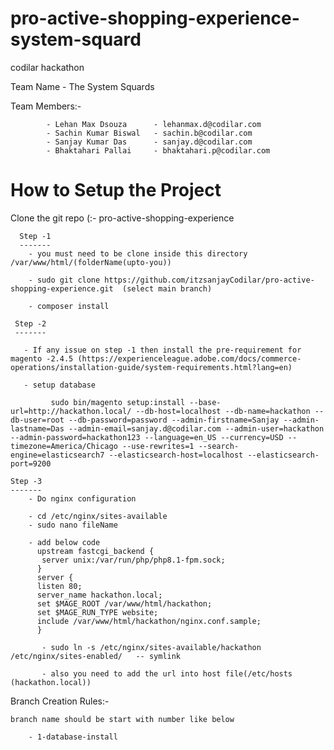# pro-active-shopping-experience-system-squard
codilar hackathon

Team Name - The System Squards

Team Members:-

            - Lehan Max Dsouza      - lehanmax.d@codilar.com
            - Sachin Kumar Biswal   - sachin.b@codilar.com
            - Sanjay Kumar Das      - sanjay.d@codilar.com
            - Bhaktahari Pallai     - bhaktahari.p@codilar.com
            
                    
How to Setup the Project
========================

   Clone the git repo (:- pro-active-shopping-experience
      
      Step -1
      -------
        - you must need to be clone inside this directory /var/www/html/(folderName(upto-you))
         
        - sudo git clone https://github.com/itzsanjayCodilar/pro-active-shopping-experience.git  (select main branch)
         
        - composer install
         
     Step -2
     -------
          
       - If any issue on step -1 then install the pre-requirement for magento -2.4.5 (https://experienceleague.adobe.com/docs/commerce-operations/installation-guide/system-requirements.html?lang=en)
          
       - setup database

             sudo bin/magento setup:install --base-url=http://hackathon.local/ --db-host=localhost --db-name=hackathon --db-user=root --db-password=password --admin-firstname=Sanjay --admin-  lastname=Das --admin-email=sanjay.d@codilar.com --admin-user=hackathon --admin-password=hackathon123 --language=en_US --currency=USD --timezone=America/Chicago --use-rewrites=1 --search-engine=elasticsearch7 --elasticsearch-host=localhost --elasticsearch-port=9200     
         
    Step -3
    -------
        - Do nginx configuration
           
        - cd /etc/nginx/sites-available
        - sudo nano fileName
           
        - add below code
		  upstream fastcgi_backend {
		   server unix:/var/run/php/php8.1-fpm.sock;
		  } 
		  server {
		  listen 80;
		  server_name hackathon.local;
		  set $MAGE_ROOT /var/www/html/hackathon;
		  set $MAGE_RUN_TYPE website;
		  include /var/www/html/hackathon/nginx.conf.sample;
		  }
		  
           - sudo ln -s /etc/nginx/sites-available/hackathon /etc/nginx/sites-enabled/   -- symlink
           
           - also you need to add the url into host file(/etc/hosts (hackathon.local))			          					

      
      



Branch Creation Rules:-

    branch name should be start with number like below 
        
        - 1-database-install
        
        


